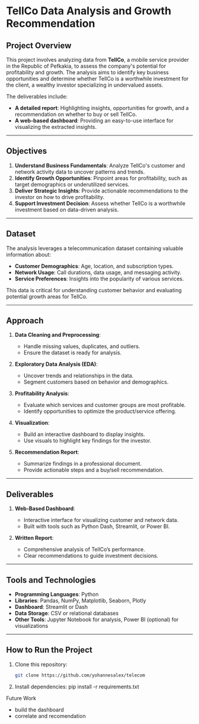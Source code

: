 # TellCo Data Analysis and Growth Recommendation

## Project Overview

This project involves analyzing data from **TellCo**, a mobile service provider in the Republic of Pefkakia, to assess the company's potential for profitability and growth. The analysis aims to identify key business opportunities and determine whether TellCo is a worthwhile investment for the client, a wealthy investor specializing in undervalued assets.

The deliverables include:
- **A detailed report**: Highlighting insights, opportunities for growth, and a recommendation on whether to buy or sell TellCo.
- **A web-based dashboard**: Providing an easy-to-use interface for visualizing the extracted insights.

---

## Objectives

1. **Understand Business Fundamentals**: Analyze TellCo's customer and network activity data to uncover patterns and trends.
2. **Identify Growth Opportunities**: Pinpoint areas for profitability, such as target demographics or underutilized services.
3. **Deliver Strategic Insights**: Provide actionable recommendations to the investor on how to drive profitability.
4. **Support Investment Decision**: Assess whether TellCo is a worthwhile investment based on data-driven analysis.

---

## Dataset

The analysis leverages a telecommunication dataset containing valuable information about:
- **Customer Demographics**: Age, location, and subscription types.
- **Network Usage**: Call durations, data usage, and messaging activity.
- **Service Preferences**: Insights into the popularity of various services.

This data is critical for understanding customer behavior and evaluating potential growth areas for TellCo.

---

## Approach

1. **Data Cleaning and Preprocessing**:
   - Handle missing values, duplicates, and outliers.
   - Ensure the dataset is ready for analysis.

2. **Exploratory Data Analysis (EDA)**:
   - Uncover trends and relationships in the data.
   - Segment customers based on behavior and demographics.

3. **Profitability Analysis**:
   - Evaluate which services and customer groups are most profitable.
   - Identify opportunities to optimize the product/service offering.

4. **Visualization**:
   - Build an interactive dashboard to display insights.
   - Use visuals to highlight key findings for the investor.

5. **Recommendation Report**:
   - Summarize findings in a professional document.
   - Provide actionable steps and a buy/sell recommendation.

---

## Deliverables

1. **Web-Based Dashboard**:
   - Interactive interface for visualizing customer and network data.
   - Built with tools such as Python Dash, Streamlit, or Power BI.

2. **Written Report**:
   - Comprehensive analysis of TellCo’s performance.
   - Clear recommendations to guide investment decisions.

---

## Tools and Technologies

- **Programming Languages**: Python
- **Libraries**: Pandas, NumPy, Matplotlib, Seaborn, Plotly
- **Dashboard**: Streamlit or Dash
- **Data Storage**: CSV or relational databases
- **Other Tools**: Jupyter Notebook for analysis, Power BI (optional) for visualizations

---

## How to Run the Project

1. Clone this repository:
   ```bash
   git clone https://github.com/yohannesalex/telecom
2. Install dependencies:
    pip install -r requirements.txt


Future Work
 * build the dashboard
 * correlate and recomendation
